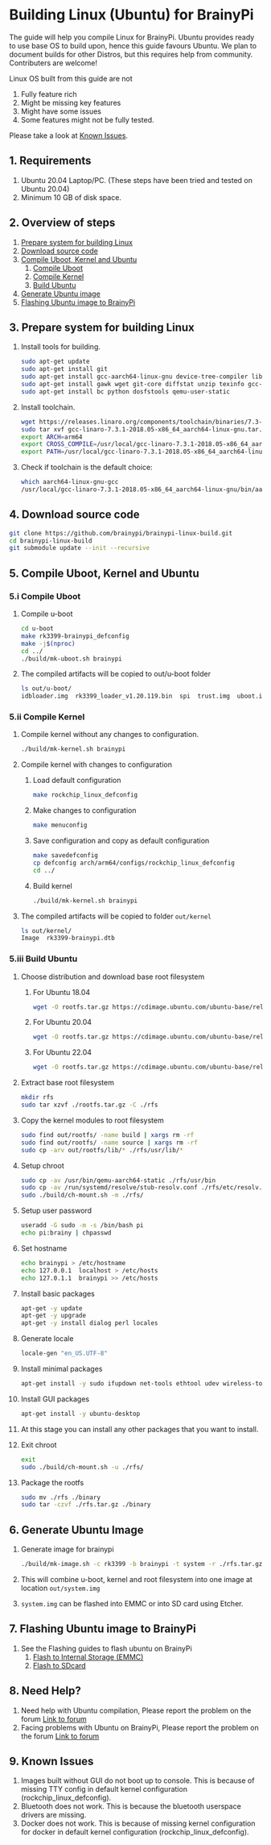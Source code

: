 # Building Linux (Ubuntu) for BrainyPi 

The guide will help you compile Linux for BrainyPi. Ubuntu provides ready to use base OS to build upon, hence this guide favours Ubuntu. We plan to document builds for other Distros, but this requires help from community. Contributers are welcome!

Linux OS built from this guide are not 
1. Fully feature rich 
2. Might be missing key features 
3. Might have some issues
4. Some features might not be fully tested. 

Please take a look at [Known Issues](#9-known-issues).

## 1. Requirements

1.  Ubuntu 20.04 Laptop/PC. (These steps have been tried and tested on Ubuntu 20.04)
2.  Minimum 10 GB of disk space.

## 2. Overview of steps

1.  [Prepare system for building Linux](#3-prepare-system-for-building-linux) 
1.  [Download source code](#4-download-source-code)
1.  [Compile Uboot, Kernel and Ubuntu](#5-compile-uboot-kernel-and-ubuntu)
    1.  [Compile Uboot](#5i-compile-uboot) 
    1.  [Compile Kernel](#5ii-compile-kernel)
    1.  [Build Ubuntu](#5iii-build-ubuntu)
1.  [Generate Ubuntu image](#6-generate-ubuntu-image)
1.  [Flashing Ubuntu image to BrainyPi](#7-flashing-ubuntu-image-to-brainypi)

## 3. Prepare system for building Linux 

1.	Install tools for building.
	```sh
	sudo apt-get update
	sudo apt-get install git
	sudo apt-get install gcc-aarch64-linux-gnu device-tree-compiler libncurses5 libncurses5-dev build-essential libssl-dev mtools flex bison
	sudo apt-get install gawk wget git-core diffstat unzip texinfo gcc-multilib build-essential chrpath socat cpio python python3 python3-pip python3-pexpect xz-utils debianutils iputils-ping libsdl1.2-dev xterm sshpass curl git subversion g++ zlib1g-dev build-essential git python rsync man-db libncurses5-dev gawk gettext unzip file libssl-dev wget bc
	sudo apt-get install bc python dosfstools qemu-user-static
	```
1.	Install toolchain.
	```sh
	wget https://releases.linaro.org/components/toolchain/binaries/7.3-2018.05/aarch64-linux-gnu/gcc-linaro-7.3.1-2018.05-x86_64_aarch64-linux-gnu.tar.xz
	sudo tar xvf gcc-linaro-7.3.1-2018.05-x86_64_aarch64-linux-gnu.tar.xz  -C /usr/local/
	export ARCH=arm64
	export CROSS_COMPILE=/usr/local/gcc-linaro-7.3.1-2018.05-x86_64_aarch64-linux-gnu/bin/aarch64-linux-gnu-
	export PATH=/usr/local/gcc-linaro-7.3.1-2018.05-x86_64_aarch64-linux-gnu/bin:$PATH
	```
1.	Check if toolchain is the default choice:
	```sh
	which aarch64-linux-gnu-gcc
	/usr/local/gcc-linaro-7.3.1-2018.05-x86_64_aarch64-linux-gnu/bin/aarch64-linux-gnu-gcc
	```
	
## 4. Download source code 

```sh
git clone https://github.com/brainypi/brainypi-linux-build.git
cd brainypi-linux-build
git submodule update --init --recursive
```

## 5. Compile Uboot, Kernel and Ubuntu

### 5.i Compile Uboot

1.	Compile u-boot
	```sh
	cd u-boot 
	make rk3399-brainypi_defconfig
	make -j$(nproc)
	cd ../
	./build/mk-uboot.sh brainypi
	```
1.	The compiled artifacts will be copied to out/u-boot folder
	```sh
	ls out/u-boot/
	idbloader.img  rk3399_loader_v1.20.119.bin  spi  trust.img  uboot.img
	```
### 5.ii Compile Kernel

1.	Compile kernel without any changes to configuration.
	```sh
	./build/mk-kernel.sh brainypi
	```

1.  Compile kernel with changes to configuration 
    1.  Load default configuration
        ```sh
        make rockchip_linux_defconfig
        ```
    1.  Make changes to configuration
        ```sh
        make menuconfig 
        ```
    1.	Save configuration and copy as default configuration
        ```sh
        make savedefconfig
        cp defconfig arch/arm64/configs/rockchip_linux_defconfig
        cd ../
        ```

    1.  Build kernel 
    	```sh
        ./build/mk-kernel.sh brainypi
        ```
        
1.	The compiled artifacts will be copied to folder `out/kernel`
	```sh
	ls out/kernel/
	Image  rk3399-brainypi.dtb 
	```

### 5.iii Build Ubuntu

1.  Choose distribution and download base root filesystem
    1.  For Ubuntu 18.04
        ```sh
        wget -O rootfs.tar.gz https://cdimage.ubuntu.com/ubuntu-base/releases/18.04/release/ubuntu-base-18.04.5-base-arm64.tar.gz
        ```
    2.  For Ubuntu 20.04 
        ```sh
        wget -O rootfs.tar.gz https://cdimage.ubuntu.com/ubuntu-base/releases/20.04/release/ubuntu-base-20.04.5-base-arm64.tar.gz
        ```
    3.  For Ubuntu 22.04
        ```sh
        wget -O rootfs.tar.gz https://cdimage.ubuntu.com/ubuntu-base/releases/22.04/release/ubuntu-base-22.04.1-base-arm64.tar.gz
        ```
    
1.	Extract base root filesystem
	```sh
	mkdir rfs
	sudo tar xzvf ./rootfs.tar.gz -C ./rfs
	```

1.	Copy the kernel modules to root filesystem
	```sh
	sudo find out/rootfs/ -name build | xargs rm -rf
	sudo find out/rootfs/ -name source | xargs rm -rf
	sudo cp -arv out/rootfs/lib/* ./rfs/usr/lib/*
	```

1.	Setup chroot 
	```sh
	sudo cp -av /usr/bin/qemu-aarch64-static ./rfs/usr/bin
	sudo cp -av /run/systemd/resolve/stub-resolv.conf ./rfs/etc/resolv.conf
	sudo ./build/ch-mount.sh -m ./rfs/
	```

1.	Setup user password 
	```sh
	useradd -G sudo -m -s /bin/bash pi
	echo pi:brainy | chpasswd
	```

1.	Set hostname 
	```sh
	echo brainypi > /etc/hostname
	echo 127.0.0.1	localhost > /etc/hosts
	echo 127.0.1.1	brainypi >> /etc/hosts
	```

1.	Install basic packages
	```sh
	apt-get -y update
	apt-get -y upgrade
	apt-get -y install dialog perl locales
	```

1.	Generate locale 
	```sh
	locale-gen "en_US.UTF-8"
	```

1.	Install minimal packages
	```sh
	apt-get install -y sudo ifupdown net-tools ethtool udev wireless-tools iputils-ping resolvconf wget apt-utils wpasupplicant nano network-manager openssh-server
	```
1.	Install GUI packages
	```sh
	apt-get install -y ubuntu-desktop
	```

1.  At this stage you can install any other packages that you want to install.
	
1.	Exit chroot 
	```sh
	exit
	sudo ./build/ch-mount.sh -u ./rfs/
	```

1.	Package the rootfs 
	```sh
	sudo mv ./rfs ./binary
	sudo tar -czvf ./rfs.tar.gz ./binary
	```

## 6. Generate Ubuntu Image 

1.	Generate image for brainypi
	```sh
	./build/mk-image.sh -c rk3399 -b brainypi -t system -r ./rfs.tar.gz
	```

1.	This will combine u-boot, kernel and root filesystem into one image at location `out/system.img`

1.	`system.img` can be flashed into EMMC or into SD card using Etcher.

## 7. Flashing Ubuntu image to BrainyPi

1.  See the Flashing guides to flash ubuntu on BrainyPi
    1.  [Flash to Internal Storage (EMMC)](./Flashing_on_EMMC.md)
    1.  [Flash to SDcard](./Flashing_on_SDcard.md)

## 8. Need Help?

1.  Need help with Ubuntu compilation, Please report the problem on the forum [Link to forum](https://forum.brainypi.com/c/ubuntu/ubuntu-building/24)
1.  Facing problems with Ubuntu on BrainyPi, Please report the problem on the forum [Link to forum](https://forum.brainypi.com/c/ubuntu/23)


## 9. Known Issues
1.  Images built without GUI do not boot up to console. This is because of missing TTY config in default kernel configuration (rockchip_linux_defconfig).
2.  Bluetooth does not work. This is because the bluetooth userspace drivers are missing. 
3.  Docker does not work. This is because of missing kernel configuration for docker in default kernel configuration (rockchip_linux_defconfig).

